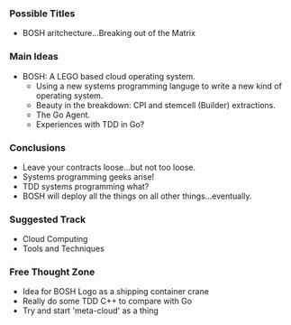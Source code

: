### Possible Titles
 - BOSH aritchecture...Breaking out of the Matrix

### Main Ideas
 - BOSH: A LEGO based cloud operating system.
    * Using a new systems programming languge to write a new kind of operating system.
    * Beauty in the breakdown: CPI and stemcell (Builder) extractions.
    * The Go Agent.
    * Experiences with TDD in Go?

### Conclusions
 - Leave your contracts loose...but not too loose.
 - Systems programming geeks arise!
 - TDD systems programming what?
 - BOSH will deploy all the things on all other things...eventually. 

### Suggested Track
 - Cloud Computing
 - Tools and Techniques

### Free Thought Zone
 - Idea for BOSH Logo as a shipping container crane
 - Really do some TDD C++ to compare with Go
 - Try and start 'meta-cloud' as a thing
